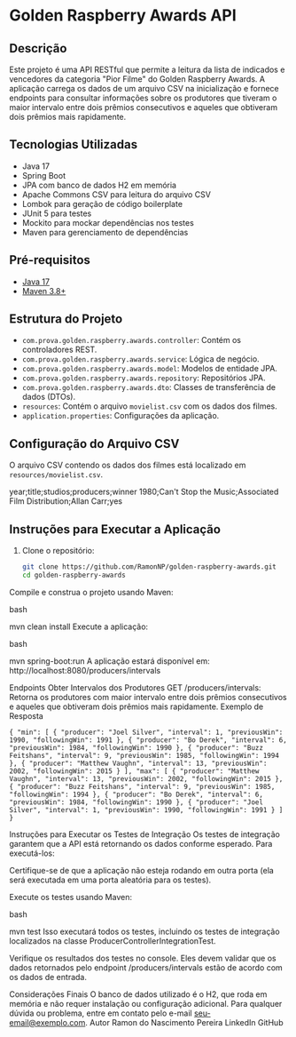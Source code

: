 # Golden Raspberry Awards API

## Descrição

Este projeto é uma API RESTful que permite a leitura da lista de indicados e vencedores da categoria "Pior Filme" do Golden Raspberry Awards. A aplicação carrega os dados de um arquivo CSV na inicialização e fornece endpoints para consultar informações sobre os produtores que tiveram o maior intervalo entre dois prêmios consecutivos e aqueles que obtiveram dois prêmios mais rapidamente.

## Tecnologias Utilizadas

- Java 17
- Spring Boot
- JPA com banco de dados H2 em memória
- Apache Commons CSV para leitura do arquivo CSV
- Lombok para geração de código boilerplate
- JUnit 5 para testes
- Mockito para mockar dependências nos testes
- Maven para gerenciamento de dependências

## Pré-requisitos

- [Java 17](https://www.oracle.com/java/technologies/javase/jdk17-archive-downloads.html)
- [Maven 3.8+](https://maven.apache.org/download.cgi)

## Estrutura do Projeto

- `com.prova.golden.raspberry.awards.controller`: Contém os controladores REST.
- `com.prova.golden.raspberry.awards.service`: Lógica de negócio.
- `com.prova.golden.raspberry.awards.model`: Modelos de entidade JPA.
- `com.prova.golden.raspberry.awards.repository`: Repositórios JPA.
- `com.prova.golden.raspberry.awards.dto`: Classes de transferência de dados (DTOs).
- `resources`: Contém o arquivo `movielist.csv` com os dados dos filmes.
- `application.properties`: Configurações da aplicação.

## Configuração do Arquivo CSV

O arquivo CSV contendo os dados dos filmes está localizado em `resources/movielist.csv`. 

year;title;studios;producers;winner 
1980;Can't Stop the Music;Associated Film Distribution;Allan Carr;yes


## Instruções para Executar a Aplicação

1. Clone o repositório:

   ```bash
   git clone https://github.com/RamonNP/golden-raspberry-awards.git
   cd golden-raspberry-awards


Compile e construa o projeto usando Maven:

bash

mvn clean install
Execute a aplicação:

bash

mvn spring-boot:run
A aplicação estará disponível em: http://localhost:8080/producers/intervals

Endpoints
Obter Intervalos dos Produtores
GET /producers/intervals: Retorna os produtores com maior intervalo entre dois prêmios consecutivos e aqueles que obtiveram dois prêmios mais rapidamente.
Exemplo de Resposta




 
`{
"min": [
         {
            "producer": "Joel Silver",
            "interval": 1,
            "previousWin": 1990,
            "followingWin": 1991
         },
         {
            "producer": "Bo Derek",
            "interval": 6,
            "previousWin": 1984,
            "followingWin": 1990
         },
         {
            "producer": "Buzz Feitshans",
            "interval": 9,
            "previousWin": 1985,
            "followingWin": 1994
         },
         {
            "producer": "Matthew Vaughn",
            "interval": 13,
            "previousWin": 2002,
            "followingWin": 2015
         }
         ],
         "max": [
         {
            "producer": "Matthew Vaughn",
            "interval": 13,
            "previousWin": 2002,
            "followingWin": 2015
         },
         {
            "producer": "Buzz Feitshans",
            "interval": 9,
            "previousWin": 1985,
            "followingWin": 1994
         },
         {
            "producer": "Bo Derek",
            "interval": 6,
            "previousWin": 1984,
            "followingWin": 1990
         },
         {
            "producer": "Joel Silver",
            "interval": 1,
            "previousWin": 1990,
            "followingWin": 1991
         }
      ]
}`

Instruções para Executar os Testes de Integração
Os testes de integração garantem que a API está retornando os dados conforme esperado. Para executá-los:

Certifique-se de que a aplicação não esteja rodando em outra porta (ela será executada em uma porta aleatória para os testes).

Execute os testes usando Maven:

bash

mvn test
Isso executará todos os testes, incluindo os testes de integração localizados na classe ProducerControllerIntegrationTest.

Verifique os resultados dos testes no console. Eles devem validar que os dados retornados pelo endpoint /producers/intervals estão de acordo com os dados de entrada.

Considerações Finais
O banco de dados utilizado é o H2, que roda em memória e não requer instalação ou configuração adicional.
Para qualquer dúvida ou problema, entre em contato pelo e-mail seu-email@exemplo.com.
Autor
Ramon do Nascimento Pereira
LinkedIn
GitHub
